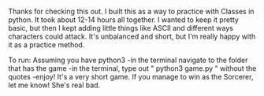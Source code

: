 Thanks for checking this out. I built this as a way to practice with Classes in python. It took about 12-14 hours all together. I wanted to keep it pretty basic, but then I kept adding little things like ASCII and different ways characters could attack. It's unbalanced and short, but I'm really happy with it as a practice method.

To run: Assuming you have python3 
-in the terminal navigate to the folder that has the game
-in the terminal, type out " python3 game.py " without the quotes
-enjoy! It's a very short game. If you manage to win as the Sorcerer, let me know! She's real bad.